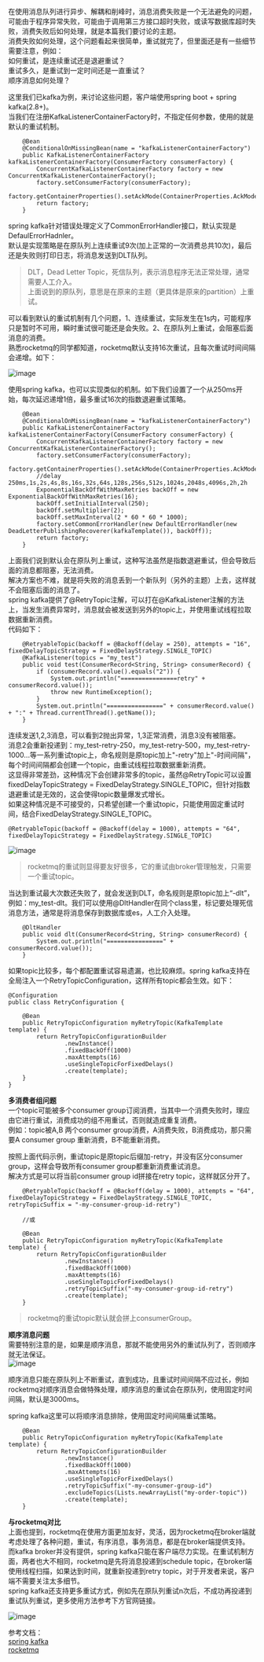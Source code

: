 在使用消息队列进行异步、解耦和削峰时，消息消费失败是一个无法避免的问题，可能由于程序异常失败，可能由于调用第三方接口超时失败，或读写数据库超时失败，消费失败后如何处理，就是本篇我们要讨论的主题。     
消费失败如何处理，这个问题看起来很简单，重试就完了，但里面还是有一些细节需要注意，例如：   
如何重试，是连续重试还是退避重试？    
重试多久，是重试到一定时间还是一直重试？    
顺序消息如何处理？   

这里我们已kafka为例，来讨论这些问题，客户端使用spring boot + spring kafka(2.8+)。    
当我们在注册KafkaListenerContainerFactory时，不指定任何参数，使用的就是默认的重试机制。     
```
	@Bean
	@ConditionalOnMissingBean(name = "kafkaListenerContainerFactory")
	public KafkaListenerContainerFactory kafkaListenerContainerFactory(ConsumerFactory consumerFactory) {
		ConcurrentKafkaListenerContainerFactory factory = new ConcurrentKafkaListenerContainerFactory();
		factory.setConsumerFactory(consumerFactory);
		factory.getContainerProperties().setAckMode(ContainerProperties.AckMode.RECORD);		
		return factory;
	}
```
spring kafka针对错误处理定义了CommonErrorHandler接口，默认实现是DefaulErrorHadnler。   
默认是实现策略是在原队列上连续重试9次(加上正常的一次消费总共10次)，最后还是失败则打印日志，将消息发送到DLT队列。   
> DLT，Dead Letter Topic，死信队列，表示消息程序无法正常处理，通常需要人工介入。    
> 上面说到的原队列，意思是在原来的主题（更具体是原来的partition）上重试。   

可以看到默认的重试机制有几个问题，1、连续重试，实际发生在1s内，可能程序只是暂时不可用，瞬时重试很可能还是会失败。2、在原队列上重试，会阻塞后面消息的消费。    
熟悉rocketmq的同学都知道，rocketmq默认支持16次重试，且每次重试时间间隔会递增。如下：  

![image](1)   

使用spring kafka，也可以实现类似的机制。如下我们设置了一个从250ms开始，每次延迟递增1倍，最多重试16次的指数退避重试策略。   
```
	@Bean
	@ConditionalOnMissingBean(name = "kafkaListenerContainerFactory")
	public KafkaListenerContainerFactory kafkaListenerContainerFactory(ConsumerFactory consumerFactory) {
		ConcurrentKafkaListenerContainerFactory factory = new ConcurrentKafkaListenerContainerFactory();
		factory.setConsumerFactory(consumerFactory);
		factory.getContainerProperties().setAckMode(ContainerProperties.AckMode.RECORD);
		//delay 250ms,1s,2s,4s,8s,16s,32s,64s,128s,256s,512s,1024s,2048s,4096s,2h,2h
		ExponentialBackOffWithMaxRetries backOff = new ExponentialBackOffWithMaxRetries(16);
		backOff.setInitialInterval(250);
		backOff.setMultiplier(2);
		backOff.setMaxInterval(2 * 60 * 60 * 1000);
		factory.setCommonErrorHandler(new DefaultErrorHandler(new DeadLetterPublishingRecoverer(kafkaTemplate()), backOff));
		return factory;
	}
```

上面我们说到默认会在原队列上重试，这种写法虽然是指数退避重试，但会导致后面的消息都阻塞，无法消费。   
解决方案也不难，就是将失败的消息丢到一个新队列（另外的主题）上去，这样就不会阻塞后面的消息了。   
spring kafka提供了@RetryTopic注解，可以打在@KafkaListener注解的方法上，当发生消费异常时，消息就会被发送到另外的topic上，并使用重试线程拉取数据重新消费。    
代码如下：   
```
	@RetryableTopic(backoff = @Backoff(delay = 250), attempts = "16", fixedDelayTopicStrategy = FixedDelayStrategy.SINGLE_TOPIC)
	@KafkaListener(topics = "my_test")
	public void test(ConsumerRecord<String, String> consumerRecord) {
		if (consumerRecord.value().equals("2")) {
			System.out.println("================retry" + consumerRecord.value());
			throw new RuntimeException();
		}
		System.out.println("================" + consumerRecord.value() + ":" + Thread.currentThread().getName());
	}
```
连续发送1,2,3消息，可以看到2抛出异常，1,3正常消费，消息3没有被阻塞。    
消息2会重新投递到：my_test-retry-250，my_test-retry-500，my_test-retry-1000...等一系列重试topic上，命名规则是原topic加上"-retry"加上"-时间间隔"，每个时间间隔都会创建一个topic，由重试线程拉取数据重新消费。   
这显得非常差劲，这种情况下会创建非常多的topic，虽然@RetryTopic可以设置fixedDelayTopicStrategy = FixedDelayStrategy.SINGLE_TOPIC，但针对指数退避重试是无效的，这会使得topic数量爆发式增长。   
如果这种情况是不可接受的，只希望创建一个重试topic，只能使用固定重试时间，结合FixedDelayStrategy.SINGLE_TOPIC。   
```
@RetryableTopic(backoff = @Backoff(delay = 1000), attempts = "64", fixedDelayTopicStrategy = FixedDelayStrategy.SINGLE_TOPIC)
```
![image](2)     

> rocketmq的重试则显得要友好很多，它的重试由broker管理触发，只需要一个重试topic。  

当达到重试最大次数还失败了，就会发送到DLT，命名规则是原topic加上“-dlt”，例如：my_test-dlt。我们可以使用@DltHandler在同个class里，标记要处理死信消息方法，通常是将消息保存到数据库或es，人工介入处理。    
```
	@DltHandler
	public void dlt(ConsumerRecord<String, String> consumerRecord) {
		System.out.println("================" + consumerRecord.value());
	}
```

如果topic比较多，每个都配置重试容易遗漏，也比较麻烦。spring kafka支持在全局注入一个RetryTopicConfiguration，这样所有topic都会生效。如下：   
```
@Configuration
public class RetryConfiguration {

	@Bean
	public RetryTopicConfiguration myRetryTopic(KafkaTemplate template) {
		return RetryTopicConfigurationBuilder
				.newInstance()
				.fixedBackOff(1000)
				.maxAttempts(16)
				.useSingleTopicForFixedDelays()
				.create(template);
	}
}
```     

**多消费者组问题**    
一个topic可能被多个consumer group订阅消费，当其中一个消费失败时，理应由它进行重试，消费成功的组不用重试，否则就造成重复消费。   
例如：topic被A,B 两个consumer group消费，A消费失败，B消费成功，那只需要A consumer group 重新消费，B不能重新消费。    

按照上面代码示例，重试topic是原topic后缀加-retry，并没有区分consumer group，这样会导致所有consumer group都重新消费重试消息。   
解决方式是可以将当前consumer group id拼接在retry topic，这样就区分开了。   
```
    @RetryableTopic(backoff = @Backoff(delay = 1000), attempts = "64", fixedDelayTopicStrategy = FixedDelayStrategy.SINGLE_TOPIC, retryTopicSuffix = "-my-consumer-group-id-retry")
    
    //或

	@Bean
	public RetryTopicConfiguration myRetryTopic(KafkaTemplate template) {
		return RetryTopicConfigurationBuilder
				.newInstance()
				.fixedBackOff(1000)
				.maxAttempts(16)
				.useSingleTopicForFixedDelays()
				.retryTopicSuffix("-my-consumer-group-id-retry")
				.create(template);
	}
```
> rocketmq的重试topic默认就会拼上consumerGroup。

**顺序消息问题**     
需要特别注意的是，如果是顺序消息，那就不能使用另外的重试队列了，否则顺序就无法保证。   
![image](3)    

顺序消息只能在原队列上不断重试，直到成功，且重试时间间隔不应过长，例如rocketmq对顺序消息会做特殊处理，顺序消息的重试会在原队列，使用固定时间间隔，默认是3000ms。  

spring kafka这里可以将顺序消息排除，使用固定时间间隔重试策略。       
```
	@Bean
	public RetryTopicConfiguration myRetryTopic(KafkaTemplate template) {
		return RetryTopicConfigurationBuilder
				.newInstance()
				.fixedBackOff(1000)
				.maxAttempts(16)
				.useSingleTopicForFixedDelays()
				.retryTopicSuffix("-my-consumer-group-id")
				.excludeTopics(Lists.newArrayList("my-order-topic"))
				.create(template);
	}
```

**与rocketmq对比**    
上面也提到，rocketmq在使用方面更加友好，灵活，因为rocketmq在broker端就考虑处理了各种问题，重试，有序消息，事务消息，都是在broker端提供支持。而kafka broker并没有提供，spring kafka只能在客户端尽力实现。在重试机制方面，两者也大不相同，rocketmq是先将消息投递到schedule topic，在broker端使用线程扫描，如果达到时间，就重新投递到retry topic，对于开发者来说，客户端不需要关注太多细节。   
spring kafka还支持更多重试方式，例如先在原队列重试n次后，不成功再投递到重试队列重试，更多使用方法参考下方官网链接。    

![image](4)      

 
参考文档：  
[spring kafka](https://docs.spring.io/spring-kafka/reference/retrytopic.html)   
[rocketmq](https://rocketmq.apache.org/zh/docs/featureBehavior/10consumerretrypolicy)   


